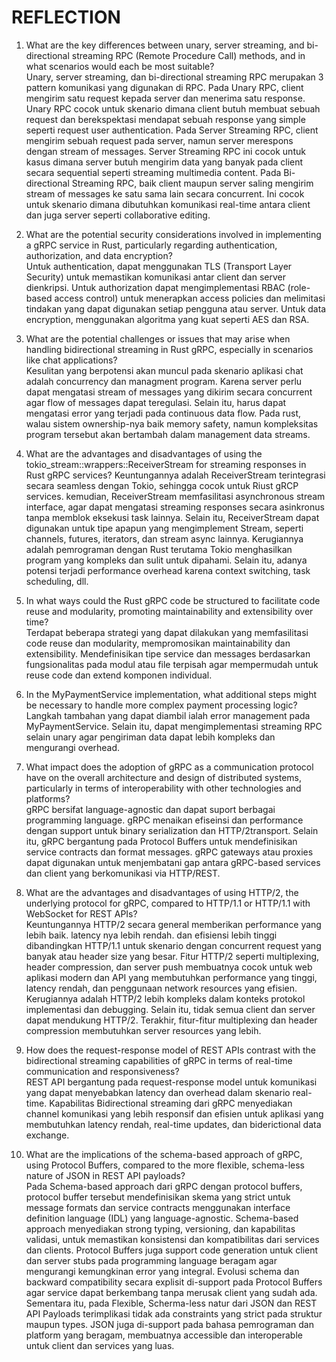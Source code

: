 # REFLECTION

1. What are the key differences between unary, server streaming, and bi-directional streaming RPC (Remote Procedure Call) methods, and in what scenarios would each be most suitable? <br>
    Unary, server streaming, dan bi-directional streaming RPC merupakan 3 pattern komunikasi yang digunakan di RPC. Pada Unary RPC, client mengirim satu request kepada server dan menerima satu response. Unary RPC cocok untuk skenario dimana client butuh membuat sebuah request dan berekspektasi mendapat sebuah response yang simple seperti request user authentication. 
    Pada Server Streaming RPC, client mengirim sebuah request pada server, namun server merespons dengan stream of messages. Server Streaming RPC ini cocok untuk kasus dimana server butuh mengirim data yang banyak pada client secara sequential seperti streaming multimedia content. 
    Pada Bi-directional Streaming RPC, baik client maupun server saling mengirim stream of messages ke satu sama lain secara concurrent. Ini cocok untuk skenario dimana dibutuhkan komunikasi real-time antara client dan juga server seperti collaborative editing. <br>

2. What are the potential security considerations involved in implementing a gRPC service in Rust, particularly regarding authentication, authorization, and data encryption? <br>
    Untuk authentication, dapat menggunakan TLS (Transport Layer Security) untuk memastikan komunikasi antar client dan server dienkripsi. Untuk authorization dapat mengimplementasi RBAC (role-based access control) untuk menerapkan access policies dan melimitasi tindakan yang dapat digunakan setiap pengguna atau server. Untuk data encryption, menggunakan algoritma yang kuat seperti AES dan RSA.  <br>

3. What are the potential challenges or issues that may arise when handling bidirectional streaming in Rust gRPC, especially in scenarios like chat applications? <br>
    Kesulitan yang berpotensi akan muncul pada skenario aplikasi chat adalah concurrency dan managment program. Karena server perlu dapat mengatasi stream of messages yang dikirim secara concurrent agar flow of messages dapat teregulasi. Selain itu, harus dapat mengatasi error yang terjadi pada continuous data flow. Pada rust, walau sistem ownership-nya baik memory safety, namun kompleksitas program tersebut akan bertambah dalam management data streams. <br>

4. What are the advantages and disadvantages of using the tokio_stream::wrappers::ReceiverStream for streaming responses in Rust gRPC services?
    Keuntungannya adalah ReceiverStream terintegrasi secara seamless dengan Tokio, sehingga cocok untuk Riust gRCP services. kemudian, ReceiverStream memfasilitasi asynchronous stream interface, agar dapat mengatasi streaming responses secara asinkronus tanpa memblok eksekusi task lainnya. Selain itu, ReceiverStream dapat digunakan untuk tipe apapun yang mengimplement Stream, seperti channels, futures, iterators, dan stream async lainnya.
    Kerugiannya adalah pemrograman dengan Rust terutama Tokio menghasilkan program yang kompleks dan sulit untuk dipahami. Selain itu, adanya potensi terjadi performance overhead karena context switching, task scheduling, dll. <br>

5. In what ways could the Rust gRPC code be structured to facilitate code reuse and modularity, promoting maintainability and extensibility over time? <br>
    Terdapat beberapa strategi yang dapat dilakukan yang memfasilitasi code reuse dan modularity, mempromosikan maintainability dan extensibility. Mendefinisikan tipe service dan messages berdasarkan fungsionalitas pada modul atau file terpisah agar mempermudah untuk reuse code dan extend komponen individual. <br>

6. In the MyPaymentService implementation, what additional steps might be necessary to handle more complex payment processing logic? <br>
    Langkah tambahan yang dapat diambil ialah error management pada MyPaymentService. Selain itu, dapat mengimplementasi streaming RPC selain unary agar pengiriman data dapat lebih kompleks dan mengurangi overhead. <br>

7. What impact does the adoption of gRPC as a communication protocol have on the overall architecture and design of distributed systems, particularly in terms of interoperability with other technologies and platforms? <br>
    gRPC bersifat language-agnostic dan dapat suport berbagai programming language. gRPC menaikan efiseinsi dan performance dengan support untuk binary serialization dan HTTP/2transport. Selain itu, gRPC bergantung pada Protocol Buffers untuk mendefinisikan service contracts dan format messages. gRPC gateways atau proxies dapat digunakan untuk menjembatani gap antara gRPC-based services dan client yang berkomunikasi via HTTP/REST. <br>
8. What are the advantages and disadvantages of using HTTP/2, the underlying protocol for gRPC, compared to HTTP/1.1 or HTTP/1.1 with WebSocket for REST APIs? <br>
    Keuntungannya HTTP/2 secara general memberikan performance yang lebih baik. latency nya lebih rendah. dan efisiensi lebih tinggi dibandingkan HTTP/1.1 untuk skenario dengan concurrent request yang banyak atau header size yang besar. Fitur HTTP/2 seperti multiplexing, header compression, dan server push membuatnya cocok untuk web aplikasi modern dan API yang membutuhkan performance yang tinggi, latency rendah, dan penggunaan network resources yang efisien. 
    Kerugiannya adalah HTTP/2 lebih kompleks dalam konteks protokol implementasi dan debugging. Selain itu, tidak semua client dan server dapat mendukung HTTP/2. Terakhir, fitur-fitur multiplexing dan header compression membutuhkan server resources yang lebih. <br>
9. How does the request-response model of REST APIs contrast with the bidirectional streaming capabilities of gRPC in terms of real-time communication and responsiveness? <br>
    REST API bergantung pada request-response model untuk komunikasi yang dapat menyebabkan latency dan overhead dalam skenario real-time. Kapabilitas Bidirectional streaming dari gRPC menyediakan channel komunikasi yang lebih responsif dan efisien untuk aplikasi yang membutuhkan latency rendah, real-time updates, dan biderictional data exchange. <br>
10. What are the implications of the schema-based approach of gRPC, using Protocol Buffers, compared to the more flexible, schema-less nature of JSON in REST API payloads? <br>
    Pada Schema-based approach dari gRPC dengan protocol buffers, protocol buffer tersebut mendefinisikan skema yang strict untuk message formats dan service contracts menggunakan interface definition language (IDL) yang language-agnostic. Schema-based approach menyediakan strong typing, versioning, dan kapabilitas validasi, untuk memastikan konsistensi dan kompatibilitas dari services dan clients. Protocol Buffers juga support code generation untuk client dan server stubs pada programming language beragam agar mengurangi kemungkinan error yang integral. Evolusi schema dan backward compatibility secara explisit di-support pada Protocol Buffers agar service dapat berkembang tanpa merusak client yang sudah ada.
    Sementara itu, pada Flexible, Scherma-less natur dari JSON dan REST API Payloads terimplikasi tidak ada constraints yang strict pada struktur maupun types. JSON juga di-support pada bahasa pemrograman dan platform yang beragam, membuatnya accessible dan interoperable untuk client dan services yang luas. 
